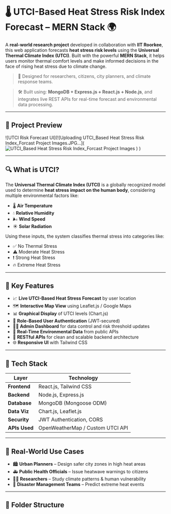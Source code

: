 # 🌡️ UTCI-Based Heat Stress Risk Index Forecast – MERN Stack 🌍

A **real-world research project** developed in collaboration with **IIT Roorkee**, this web application forecasts **heat stress risk levels** using the **Universal Thermal Climate Index (UTCI)**. Built with the powerful **MERN Stack**, it helps users monitor thermal comfort levels and make informed decisions in the face of rising heat stress due to climate change.

> 🔬 Designed for researchers, citizens, city planners, and climate response teams.

> 🛠️ Built using: **MongoDB + Express.js + React.js + Node.js**, and integrates live REST APIs for real-time forecast and environmental data processing.

---

## 📸 Project Preview

![UTCI Risk Forecast UI](![Uploading UTCI_Based Heat Stress Risk Index_Forcast Project Images.JPG…](![UTCI_Based Heat Stress Risk Index_Forcast Project Images](https://github.com/user-attachments/assets/48c31141-5fe3-4dd4-b560-c351f8515e40)
)
) <!-- Replace with actual path if different -->

---

## 🔍 What is UTCI?

The **Universal Thermal Climate Index (UTCI)** is a globally recognized model used to determine **heat stress impact on the human body**, considering multiple environmental factors like:

- 🌡️ **Air Temperature**
- 💧 **Relative Humidity**
- 🌬️ **Wind Speed**
- ☀️ **Solar Radiation**

Using these inputs, the system classifies thermal stress into categories like:

- ✅ No Thermal Stress
- ⚠️ Moderate Heat Stress
- ❗ Strong Heat Stress
- 🔥 Extreme Heat Stress

---

## 🧠 Key Features

- 📈 **Live UTCI-Based Heat Stress Forecast** by user location
- 🗺️ **Interactive Map View** using Leaflet.js / Google Maps
- 📊 **Graphical Display** of UTCI levels (Chart.js)
- 🔐 **Role-Based User Authentication** (JWT-secured)
- 👨‍💼 **Admin Dashboard** for data control and risk threshold updates
- 🔄 **Real-Time Environmental Data** from public APIs
- 🧾 **RESTful APIs** for clean and scalable backend architecture
- 🌐 **Responsive UI** with Tailwind CSS

---

## 🧰 Tech Stack

| Layer       | Technology                |
|-------------|---------------------------|
| **Frontend**  | React.js, Tailwind CSS       |
| **Backend**   | Node.js, Express.js         |
| **Database**  | MongoDB (Mongoose ODM)      |
| **Data Viz**  | Chart.js, Leaflet.js        |
| **Security**  | JWT Authentication, CORS    |
| **APIs Used** | OpenWeatherMap / Custom UTCI API |

---

## 🧪 Real-World Use Cases

- 🏙️ **Urban Planners** – Design safer city zones in high heat areas
- 🚑 **Public Health Officials** – Issue heatwave warnings to citizens
- 👨‍🏫 **Researchers** – Study climate patterns & human vulnerability
- 🧭 **Disaster Management Teams** – Predict extreme heat events

---

## 📂 Folder Structure

